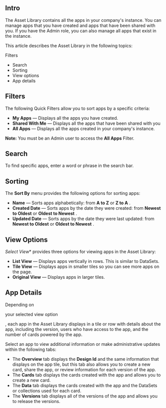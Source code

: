 

Intro
-------

The Asset Library contains all the apps in your company's instance. You can manage apps that you have created and apps that have been shared with you. If you have the Admin role, you can also manage all apps that exist in the instance.

This article describes the Asset Library in the following topics:

 Filters
* Search
* Sorting
* View options
* App details

Filters
-----------

The following Quick Filters allow you to sort apps by a specific criteria:


* **My Apps**
 — Displays all the apps you have created.
* **Shared With Me**
 — Displays all the apps that have been shared with you
* **All Apps**
 — Displays all the apps created in your company's instance.


**Note:**
 You must be an Admin user to access the
 **All Apps**
 Filter.

Search
----------

To find specific apps, enter a word or phrase in the search bar.


 Sorting
-----------

The
 **Sort By**
 menu provides the following options for sorting apps:


* **Name**
 — Sorts apps alphabetically: from
 **A to Z**
 or
 **Z to A**
 .
* **Created Date**
 — Sorts apps by the date they were created: from
 **Newest to Oldest**
 or
 **Oldest to Newest**
 .
* **Updated Date**
 — Sorts apps by the date they were last updated: from
 **Newest to Oldest**
 or
 **Oldest to Newest**
 .

View Options
----------------

*Select View**
 provides three options for viewing apps in the Asset Library:


* **List View**
 — Displays apps vertically in rows. This is similar to DataSets.
* **Tile View**
 — Displays apps in smaller tiles so you can see more apps on the page.
* **Original View**
 — Displays apps in larger tiles.

App Details
---------------

Depending on

your selected view option

, each app in the Asset Library displays in a tile or row with details about the app, including the version, users who have access to the app, and the number of cards powered by the app.


 Select an app to view additional information or make administrative updates within the following tabs:


* The
 **Overview**
 tab displays the
 **Design Id**
 and the same information that displays on the app tile, but this tab also allows you to create a new card, share the app, or review information for each version of the app.
* The
 **Cards**
 tab displays the cards created with the app and allows you to create a new card.
* The
 **Data**
 tab displays the cards created with the app and the DataSets or collections used for each card.
* The
 **Versions**
 tab displays all of the versions of the app and allows you to release the versions.


